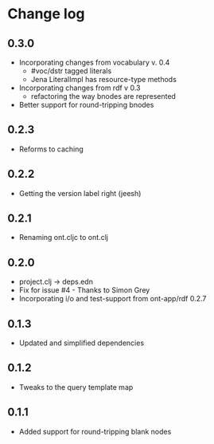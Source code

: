 # Change log
## 0.3.0
- Incorporating changes from vocabulary v. 0.4
  - #voc/dstr tagged literals
  - Jena LiteralImpl has resource-type methods
- Incorporating changes from rdf v 0.3
  - refactoring the way bnodes are represented
- Better support for round-tripping bnodes
## 0.2.3
- Reforms to caching
## 0.2.2
- Getting the version label right (jeesh)
## 0.2.1
- Renaming ont.cljc to ont.clj
## 0.2.0
- project.clj -> deps.edn
- Fix for issue #4 - Thanks to Simon Grey
- Incorporating i/o and test-support from ont-app/rdf 0.2.7
## 0.1.3
- Updated and simplified dependencies
## 0.1.2
- Tweaks to the query template map
## 0.1.1 
- Added support for round-tripping blank nodes
